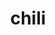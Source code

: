 ---
servings:
notes:
directions: |-
  * Brown meats (not stew meat if using, add with remaining ingredients)
  * Add onion and garlic, cook until soft
  * Add remaining ingredients
  * Simmer for an hour or longer (the longer the better)
ingredients: |-
  * 1 lb hamburger meat
  * 1 lb italian sausage (sometimes i use stew meat if i have all day to cook it)
  * 2 onions - diced
  * 2 cloves garlic - minced
  * 3 tbs chili powder
  * 1 tbs oregano
  * 1 tbs cumin
  * 1 tsp paprika
  * 1 tsp ground mustard
  * 1/2 tsp cayenne
  * 1 tsp season salt
  * 2 beef bouillon cubes
  * 1 can diced tomatoes
  * 1 can tomato sauce
  * 1 can ranch style beans
  * 2 cups water - more as needed
rating: 5
ease: easy
category: main course
href:
totalTime:
cookTime:
prepTime:
title: chili
path: /chili
---